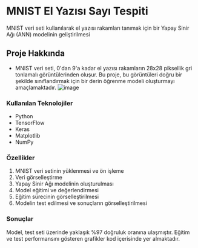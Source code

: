 # MNIST El Yazısı Sayı Tespiti
MNIST veri seti kullanılarak el yazısı rakamları tanımak için bir Yapay Sinir Ağı (ANN) modelinin geliştirilmesi


## Proje Hakkında
* MNIST veri seti, 0'dan 9'a kadar el yazısı rakamların 28x28 piksellik gri tonlamalı görüntülerinden oluşur. Bu proje, bu görüntüleri doğru bir şekilde sınıflandırmak için bir derin öğrenme modeli oluşturmayı amaçlamaktadır.
![image](https://github.com/janelyd/MNIST-El-Yaz-s--Say--Tespiti/assets/138376707/f91b5ec7-0a3b-4e9a-bc5a-8be8e0970cbd)


### Kullanılan Teknolojiler
* Python
* TensorFlow
* Keras
* Matplotlib
* NumPy

### Özellikler
1. MNIST veri setinin yüklenmesi ve ön işleme
2. Veri görselleştirme
3. Yapay Sinir Ağı modelinin oluşturulması
4. Model eğitimi ve değerlendirmesi
5. Eğitim sürecinin görselleştirilmesi
6. Modelin test edilmesi ve sonuçların görselleştirilmesi

### Sonuçlar
Model, test seti üzerinde yaklaşık %97 doğruluk oranına ulaşmıştır. Eğitim ve test performansını gösteren grafikler kod içerisinde yer almaktadır.
